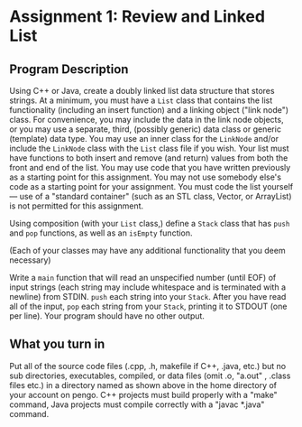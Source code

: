 # Assignment 1: Review and Linked List

## Program Description
Using C++ or Java, create a doubly linked list data structure that stores strings. At a minimum, you must have a `List` class that contains the list functionality (including an insert function) and a linking object ("link node") class. For convenience, you may include the data in the link node objects, or you may use a separate, third, (possibly generic) data class or generic (template) data type. You may use an inner class for the `LinkNode` and/or include the `LinkNode` class with the `List` class file if you wish. Your list must have functions to both insert and remove (and return) values from both the front and end of the list. You may use code that you have written previously as a starting point for this assignment. You may not use somebody else's code as a starting point for your assignment. You must code the list yourself — use of a "standard container" (such as an STL class, Vector, or ArrayList) is not permitted for this assignment.

Using composition (with your `List` class,) define a `Stack` class that has `push` and `pop` functions, as well as an `isEmpty` function.

(Each of your classes may have any additional functionality that you deem necessary)

Write a `main` function that will read an unspecified number (until EOF) of input strings (each string may include whitespace and is terminated with a newline) from STDIN. `push` each string into your `Stack`. After you have read all of the input, `pop` each string from your `Stack`, printing it to STDOUT (one per line). Your program should have no other output.

## What you turn in
Put all of the source code files (.cpp, .h, makefile if C++, .java, etc.) but no sub directories, executables, compiled, or data files (omit .o, "a.out" , .class files etc.) in a directory named as shown above in the home directory of your account on pengo. C++ projects must build properly with a "make" command, Java projects must compile correctly with a "javac *.java" command.